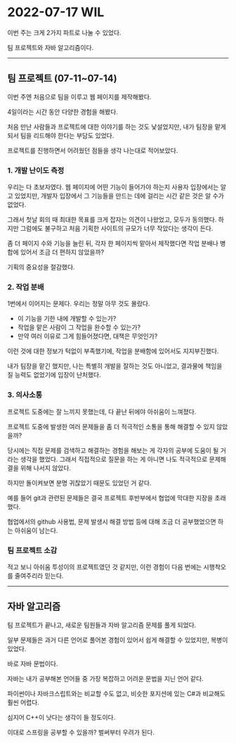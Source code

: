 # 2022-07-17 WIL

이번 주는 크게 2가지 파트로 나눌 수 있었다.

팀 프로젝트와 자바 알고리즘이다.

---

## 팀 프로젝트 (07-11~07-14)

이번 주엔 처음으로 팀을 이루고 웹 페이지를 제작해봤다.

4일이라는 시간 동안 다양한 경험을 해봤다.

처음 만난 사람들과 프로젝트에 대한 이야기를 하는 것도 낯설었지만, 내가 팀장을 맡게 되서 팀을 리드해야 한다는 부담도 있었다.

프로젝트를 진행하면서 어려웠던 점들을 생각 나는대로 적어보았다.

### 1. 개발 난이도 측정

우리는 다 초보자였다. 웹 페이지에 어떤 기능이 들어가야 하는지 사용자 입장에서는 알고 있었지만, 개발자 입장에서 그 기능들을 만드는 데에 걸리는 시간 같은 것은 알 수가 없었다.

그래서 첫날 회의 때 최대한 목표를 크게 잡자는 의견이 나왔었고, 모두가 동의했다. 하지만 그럼에도 불구하고 처음 기획한 사이트의 규모가 너무 작았다는 생각이 든다.

좀 더 페이지 수와 기능을 늘린 뒤, 각자 한 페이지씩 맡아서 제작했다면 작업 분배나 병합에 있어서 조금 더 편하지 않았을까?

기획의 중요성을 절감했다.

### 2. 작업 분배

1번에서 이어지는 문제다. 우리는 정말 아무 것도 몰랐다.

* 이 기능을 기한 내에 개발할 수 있는가?
* 작업을 맡은 사람이 그 작업을 완수할 수 있는가?
* 만약 여러 이유로 그게 힘들어졌다면, 대책은 무엇인가?

이런 것에 대한 정보가 턱없이 부족했기에, 작업을 분배함에 있어서도 지지부진했다.

내가 팀장을 맡긴 했지만, 나는 특별히 개발을 잘하는 것도 아니었고, 결과물에 책임을 질 능력도 없었기에 입장이 난처했다.

### 3. 의사소통

프로젝트 도중에는 잘 느끼지 못했는데, 다 끝난 뒤에야 아쉬움이 느껴졌다.

프로젝트 도중에 발생한 여러 문제들을 좀 더 적극적인 소통을 통해 해결할 수 있지 않았을까?

당시에는 직접 문제를 검색하고 해결하는 경험을 해보는 게 각자의 공부에 도움이 될 거라는 생각을 했었다. 그래서 직접적으로 질문을 하는 게 아니면 나도 적극적으로 문제해결을 위해 나서지 않았다.

하지만 돌이켜보면 분명 귀찮았기 때문도 있었던 거 같다.

예를 들어 git과 관련된 문제들은 결국 프로젝트 후반부에서 협업에 막대한 지장을 초래했다.

협업에서의 github 사용법, 문제 발생시 해결 방법 등에 대해 조금 더 공부했었으면 하는 아쉬움이 남는다.

### 팀 프로젝트 소감

적고 보니 아쉬움 투성이의 프로젝트였던 것 같지만, 이런 경험이 다음 번에는 시행착오를 줄여주리라 믿는다.

---

## 자바 알고리즘

팀 프로젝트가 끝나고, 새로운 팀원들과 자바 알고리즘 문제를 풀게 되었다.

일부 문제들은 과거 다른 언어로 풀어본 경험이 있어서 쉽게 해결할 수 있었지만, 복병이 있었다.

바로 자바 문법이다.

자바는 내가 공부해본 언어들 중 가장 복잡하고 어려운 문법을 지닌 언어 같다.

파이썬이나 자바크스립트와는 비교할 수도 없고, 비슷한 포지션에 있는 C#과 비교해도 훨씬 어렵다.

심지어 C++이 낫다는 생각이 들 정도이다.

이대로 스프링을 공부할 수 있을까? 벌써부터 우려가 된다.
